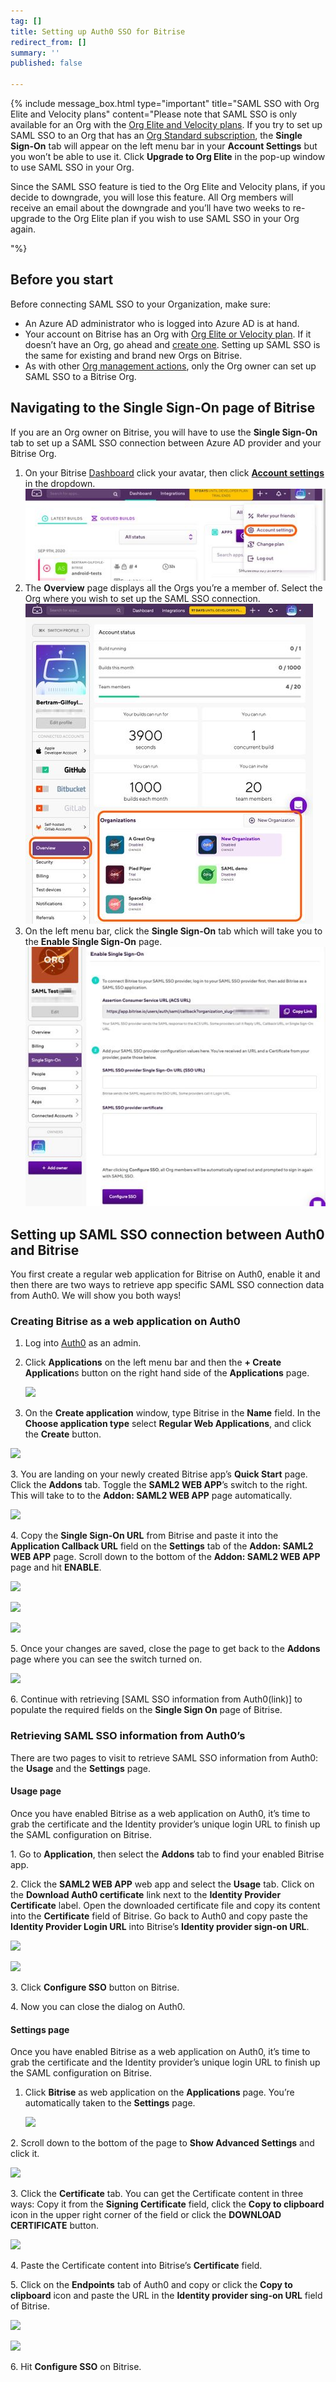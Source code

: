 ```yaml
---
tag: []
title: Setting up Auth0 SSO for Bitrise
redirect_from: []
summary: ''
published: false

---
```

{% include message_box.html type="important" title="SAML SSO with Org Elite and Velocity plans" content="Please note that SAML SSO is only available for an Org with the [Org Elite and Velocity plans](https://www.bitrise.io/pricing). If you try to set up SAML SSO to an Org that has an [Org Standard subscription](https://www.bitrise.io/pricing/teams), the **Single Sign-On** tab will appear on the left menu bar in your **Account Settings** but you won’t be able to use it. Click **Upgrade to Org Elite** in the pop-up window to use SAML SSO in your Org.

Since the SAML SSO feature is tied to the Org Elite and Velocity plans, if you decide to downgrade, you will lose this feature. All Org members will receive an email about the downgrade and you’ll have two weeks to re-upgrade to the Org Elite plan if you wish to use SAML SSO in your Org again.

"%}

## Before you start

Before connecting SAML SSO to your Organization, make sure:

* An Azure AD administrator who is logged into Azure AD is at hand.
* Your account on Bitrise has an Org with [Org Elite or Velocity plan](https://www.bitrise.io/pricing). If it doesn’t have an Org, go ahead and [create one](https://bitrise.atlassian.net/team-management/organizations/creating-org/). Setting up SAML SSO is the same for existing and brand new Orgs on Bitrise.
* As with other [Org management actions](https://bitrise.atlassian.net/team-management/organizations/members-organizations/), only the Org owner can set up SAML SSO to a Bitrise Org.

## Navigating to the Single Sign-On page of Bitrise

If you are an Org owner on Bitrise, you will have to use the **Single Sign-On** tab to set up a SAML SSO connection between Azure AD provider and your Bitrise Org.

1. On your Bitrise [Dashboard](https://app.bitrise.io/dashboard/builds) click your avatar, then click [**Account settings**](https://app.bitrise.io/me/profile#/overview) in the dropdown.![](/img/ssopage1.png)
2. The **Overview** page displays all the Orgs you’re a member of. Select the Org where you wish to set up the SAML SSO connection.![](/img/overview.png)
3. On the left menu bar, click the **Single Sign-On** tab which will take you to the **Enable Single Sign-On** page.![](/img/sso3.png)

## Setting up SAML SSO connection between Auth0 and Bitrise

You first create a regular web application for Bitrise on Auth0, enable it and then there are two ways to retrieve app specific SAML SSO connection data from Auth0. We will show you both ways!

### Creating Bitrise as a web application on Auth0

1. Log into [Auth0](https://auth0.com/ "https://auth0.com/") as an admin.
2. Click **Applications** on the left menu bar and then the **+ Create Application**s button on the right hand side of the **Applications** page.

   ![](blob:https://bitrise.atlassian.net/fd08819c-6b74-44fd-910f-c730bcfb8530#media-blob-url=true&id=8f43bde2-cc18-40a0-846a-035c50c590fe&collection=contentId-870482008&contextId=870482008&mimeType=image%2Fjpeg&name=Applications.jpg&size=200492&width=2252&height=882)
3. On the **Create application** window, type Bitrise in the **Name** field. In the **Choose application type** select **Regular Web Applications**, and click the **Create** button.

![](blob:https://bitrise.atlassian.net/0d15abbf-1bd8-4009-bec5-1a6129cc26c3#media-blob-url=true&id=65002b1e-b9f4-4406-b834-2f80b576d997&collection=contentId-870482008&contextId=870482008&mimeType=image%2Fjpeg&name=choose-app-type.jpg&size=255709&width=2231&height=1440)

3\. You are landing on your newly created Bitrise app’s **Quick Start** page. Click the **Addons** tab. Toggle the **SAML2 WEB APP**’s switch to the right. This will take to to the **Addon: SAML2 WEB APP** page automatically.

![](blob:https://bitrise.atlassian.net/6e2d5b42-aef9-459d-bd3b-0085e8fee267#media-blob-url=true&id=a6af7399-f256-4874-99a5-a454a52a1c8d&collection=contentId-870482008&contextId=870482008&mimeType=image%2Fjpeg&name=addonstab.jpg&size=289786&width=2231&height=1440)

4\. Copy the **Single Sign-On URL** from Bitrise and paste it into the **Application Callback URL** field on the **Settings** tab of the **Addon: SAML2 WEB APP** page. Scroll down to the bottom of the **Addon: SAML2 WEB APP** page and hit **ENABLE**.

![](blob:https://bitrise.atlassian.net/19f48bd7-b124-4ba3-aecb-614c1e346404#media-blob-url=true&id=ad8e3b74-0b34-445e-a35d-b6f8b057086c&collection=contentId-870482008&contextId=870482008&mimeType=image%2Fjpeg&name=singlesignonurl.jpg&size=136123&width=1118&height=745)

![](blob:https://bitrise.atlassian.net/16bc6c14-5946-4c53-8b45-5ac6d650f233#media-blob-url=true&id=50200c62-37ef-4ef3-a973-113c8c2887bc&collection=contentId-870482008&contextId=870482008&mimeType=image%2Fjpeg&name=addonsurl.jpg&size=239977&width=2231&height=1326)

![](blob:https://bitrise.atlassian.net/0e986c95-8e25-4953-b71a-4ef3dd58a347#media-blob-url=true&id=d8e546a1-ec54-4ef9-ba6a-2f124bfaf853&collection=contentId-870482008&contextId=870482008&mimeType=image%2Fjpeg&name=clickenable.jpg&size=166477&width=2218&height=712)

5\. Once your changes are saved, close the page to get back to the **Addons** page where you can see the switch turned on.

![](blob:https://bitrise.atlassian.net/3c0bea6f-dbc1-4fcf-802f-f5052fe8164d#media-blob-url=true&id=2da0d76e-e072-4697-b893-70b2cd0ae109&collection=contentId-870482008&contextId=870482008&mimeType=image%2Fjpeg&name=switchturnedon.jpg&size=283547&width=2231&height=1326)

6\. Continue with retrieving \[SAML SSO information from Auth0(link)\] to populate the required fields on the **Single Sign On** page of Bitrise.

### Retrieving SAML SSO information from Auth0’s

There are two pages to visit to retrieve SAML SSO information from Auth0: the **Usage** and the **Settings** page.

#### Usage page

Once you have enabled Bitrise as a web application on Auth0, it’s time to grab the certificate and the Identity provider’s unique login URL to finish up the SAML configuration on Bitrise.

1\. Go to **Application**, then select the **Addons** tab to find your enabled Bitrise app.

2\. Click the **SAML2 WEB APP** web app and select the **Usage** tab. Click on the **Download Auth0 certificate** link next to the **Identity Provider Certificate** label. Open the downloaded certificate file and copy its content into the **Certificate** field of Bitrise. Go back to Auth0 and copy paste the **Identity Provider Login URL** into Bitrise’s **Identity provider sign-on URL**.

![](blob:https://bitrise.atlassian.net/5b98c973-bbfa-487b-bde3-8fcb2031b34b#media-blob-url=true&id=23ac1782-25da-4c9d-99df-2205fa1b1ab1&collection=contentId-870482008&contextId=870482008&mimeType=image%2Fjpeg&name=usage.jpg&size=261695&width=2231&height=1440)

![](blob:https://bitrise.atlassian.net/8ddd82ff-818a-4b9a-81dc-6b953f71bb55#media-blob-url=true&id=115e6069-762a-4714-bf3a-fa2c5d478826&collection=contentId-870482008&contextId=870482008&mimeType=image%2Fjpeg&name=auth0configuresso.jpg&size=216904&width=2258&height=1246)

3\. Click **Configure SSO** button on Bitrise.

4\. Now you can close the dialog on Auth0.

#### Settings page

Once you have enabled Bitrise as a web application on Auth0, it’s time to grab the certificate and the Identity provider’s unique login URL to finish up the SAML configuration on Bitrise.

1. Click **Bitrise** as web application on the **Applications** page. You’re automatically taken to the **Settings** page.

   ![](blob:https://bitrise.atlassian.net/39a8124d-c264-47b0-966c-8b5b8fbace48#media-blob-url=true&id=e178257c-b968-4302-bf45-95317265a04a&collection=contentId-870482008&contextId=870482008&mimeType=image%2Fjpeg&name=settingsbitrise.jpg&size=240745&width=2218&height=1352)

2\. Scroll down to the bottom of the page to **Show Advanced Settings** and click it.

![](blob:https://bitrise.atlassian.net/d0c5af1b-217c-48d3-8e8e-e6c0340951ac#media-blob-url=true&id=2a141e5c-3a33-47af-be7a-5e6099b78db0&collection=contentId-870482008&contextId=870482008&mimeType=image%2Fjpeg&name=advancedsettings.jpg&size=162264&width=2231&height=658)

3\. Click the **Certificate** tab. You can get the Certificate content in three ways: Copy it from the **Signing Certificate** field, click the **Copy to clipboard** icon in the upper right corner of the field or click the **DOWNLOAD CERTIFICATE** button.

![](blob:https://bitrise.atlassian.net/6fb4f8e1-dec4-4b33-b350-0cad9e052aa8#media-blob-url=true&id=1b49fcc3-6afc-484a-9383-d91fea20a00b&collection=contentId-870482008&contextId=870482008&mimeType=image%2Fjpeg&name=certificate.jpg&size=289078&width=2231&height=1440)

4\. Paste the Certificate content into Bitrise’s **Certificate** field.

5\. Click on the **Endpoints** tab of Auth0 and copy or click the **Copy to clipboard** icon and paste the URL in the **Identity provider sing-on URL** field of Bitrise.

![](blob:https://bitrise.atlassian.net/2d9a99d1-807a-4abe-bb84-2dfe90fb28b7#media-blob-url=true&id=1c7c9a6f-0ec6-4600-a36b-b918fee40ee4&collection=contentId-870482008&contextId=870482008&mimeType=image%2Fjpeg&name=endpoints.jpg&size=181076&width=2231&height=892)

![](blob:https://bitrise.atlassian.net/8ddd82ff-818a-4b9a-81dc-6b953f71bb55#media-blob-url=true&id=115e6069-762a-4714-bf3a-fa2c5d478826&collection=contentId-870482008&contextId=870482008&mimeType=image%2Fjpeg&name=auth0configuresso.jpg&size=216904&width=2258&height=1246)

6\. Hit **Configure SSO** on Bitrise.